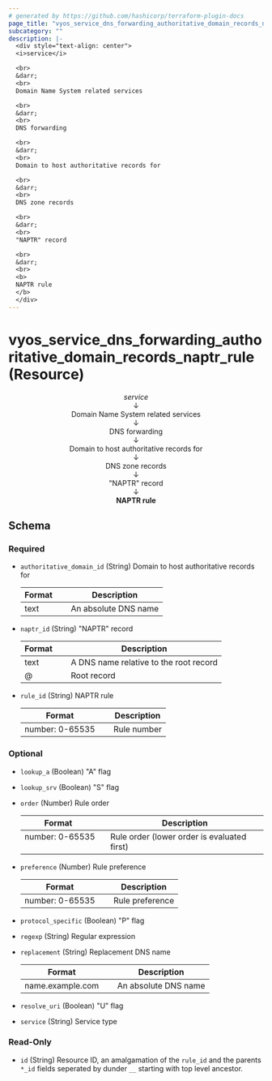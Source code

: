 ```yaml
---
# generated by https://github.com/hashicorp/terraform-plugin-docs
page_title: "vyos_service_dns_forwarding_authoritative_domain_records_naptr_rule Resource - vyos"
subcategory: ""
description: |-
  <div style="text-align: center">
  <i>service</i>

  <br>
  &darr;
  <br>
  Domain Name System related services

  <br>
  &darr;
  <br>
  DNS forwarding

  <br>
  &darr;
  <br>
  Domain to host authoritative records for

  <br>
  &darr;
  <br>
  DNS zone records

  <br>
  &darr;
  <br>
  "NAPTR" record

  <br>
  &darr;
  <br>
  <b>
  NAPTR rule
  </b>
  </div>
---
```


# vyos_service_dns_forwarding_authoritative_domain_records_naptr_rule (Resource)

<div style="text-align: center">
<i>service</i>

<br>
&darr;
<br>
Domain Name System related services

<br>
&darr;
<br>
DNS forwarding

<br>
&darr;
<br>
Domain to host authoritative records for

<br>
&darr;
<br>
DNS zone records

<br>
&darr;
<br>
"NAPTR" record

<br>
&darr;
<br>
<b>
NAPTR rule
</b>
</div>



<!-- schema generated by tfplugindocs -->
## Schema

### Required

- `authoritative_domain_id` (String) Domain to host authoritative records for

    |  Format &emsp; | Description  |
    |----------|---------------|
    |  text  &emsp; |  An absolute DNS name  |
- `naptr_id` (String) "NAPTR" record

    |  Format &emsp; | Description  |
    |----------|---------------|
    |  text  &emsp; |  A DNS name relative to the root record  |
    |  @  &emsp; |  Root record  |
- `rule_id` (String) NAPTR rule

    |  Format &emsp; | Description  |
    |----------|---------------|
    |  number: 0-65535  &emsp; |  Rule number  |

### Optional

- `lookup_a` (Boolean) "A" flag
- `lookup_srv` (Boolean) "S" flag
- `order` (Number) Rule order

    |  Format &emsp; | Description  |
    |----------|---------------|
    |  number: 0-65535  &emsp; |  Rule order (lower order is evaluated first)  |
- `preference` (Number) Rule preference

    |  Format &emsp; | Description  |
    |----------|---------------|
    |  number: 0-65535  &emsp; |  Rule preference  |
- `protocol_specific` (Boolean) "P" flag
- `regexp` (String) Regular expression
- `replacement` (String) Replacement DNS name

    |  Format &emsp; | Description  |
    |----------|---------------|
    |  name.example.com  &emsp; |  An absolute DNS name  |
- `resolve_uri` (Boolean) "U" flag
- `service` (String) Service type

### Read-Only

- `id` (String) Resource ID, an amalgamation of the `rule_id` and the parents `*_id` fields seperated by dunder `__` starting with top level ancestor.
